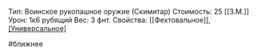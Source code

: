 Тип: Воинское рукопашное оружие (Скимитар)
Стоимость: 25 [[З.М.]]
Урон: 1к6 рубящий
Вес: 3 фнт.
Свойства: [[Фехтовальное]], [[Универсальное]](2к4)

#ближнее